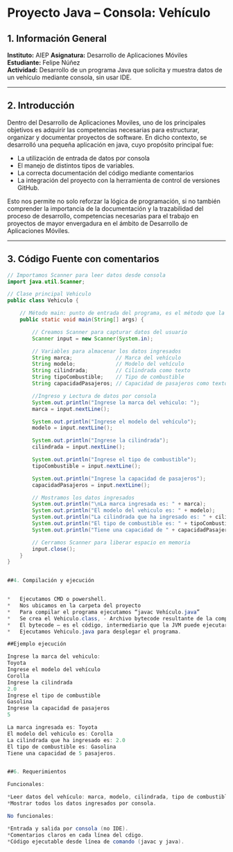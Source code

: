 # Proyecto Java – Consola: Vehículo

## 1. Información General
**Instituto:** AIEP
**Asignatura:** Desarrollo de Aplicaciones Móviles  
**Estudiante:** Felipe Núñez  
**Actividad:** Desarrollo de un programa Java que solicita y muestra datos de un vehículo mediante consola, sin usar IDE.  

---

## 2. Introducción
Dentro del Desarrollo de Aplicaciones Moviles, uno de los principales objetivos es adquirir las competencias necesarias para estructurar, organizar y documentar proyectos de software. En dicho contexto, se desarrolló una pequeña aplicación en java, cuyo propósito principal fue:
*	La utilización de entrada de datos por consola
*	El manejo de distintos tipos de variables.
*	La correcta documentación del código mediante comentarios
*	La integración del proyecto con la herramienta de control de versiones GitHub.

Esto nos permite no solo reforzar la lógica de programación, si no también comprender la importancia de la documentación y la trazabilidad del proceso de desarrollo, competencias necesarias para el trabajo en proyectos de mayor envergadura en el ámbito de Desarrollo de Aplicaciones Móviles.

---

## 3. Código Fuente con comentarios

```java
// Importamos Scanner para leer datos desde consola
import java.util.Scanner;

// Clase principal Vehiculo
public class Vehiculo {

    // Método main: punto de entrada del programa, es el método que la JVM busca y ejecuta para iniciar el programa
    public static void main(String[] args) {

        // Creamos Scanner para capturar datos del usuario
        Scanner input = new Scanner(System.in);

        // Variables para almacenar los datos ingresados
        String marca;              // Marca del vehículo
        String modelo;             // Modelo del vehículo
        String cilindrada;         // Cilindrada como texto
        String tipoCombustible;    // Tipo de combustible
        String capacidadPasajeros; // Capacidad de pasajeros como texto

        //Ingreso y Lectura de datos por consola
        System.out.println("Ingrese la marca del vehiculo: ");
        marca = input.nextLine();

        System.out.println("Ingrese el modelo del vehículo");
        modelo = input.nextLine();

        System.out.println("Ingrese la cilindrada");
        cilindrada = input.nextLine();

        System.out.println("Ingrese el tipo de combustible");
        tipoCombustible = input.nextLine();

        System.out.println("Ingrese la capacidad de pasajeros");
        capacidadPasajeros = input.nextLine();

        // Mostramos los datos ingresados
        System.out.println("\nLa marca ingresada es: " + marca);
        System.out.println("El modelo del vehiculo es: " + modelo);
        System.out.println("La cilindrada que ha ingresado es: " + cilindrada);
        System.out.println("El tipo de combustible es: " + tipoCombustible);
        System.out.println("Tiene una capacidad de " + capacidadPasajeros + " pasajeros.");

        // Cerramos Scanner para liberar espacio en memoria
        input.close();
    }
}


##4. Compilación y ejecución


*	Ejecutamos CMD o powershell.
*	Nos ubicamos en la carpeta del proyecto
*	Para compilar el programa ejecutamos “javac Vehículo.java”
*	Se crea el Vehiculo.class, - Archivo bytecode resultante de la compilación.
*	El bytecode – es el código, intermediario que la JVM puede ejecutar.
*	Ejecutamos Vehiculo.java para desplegar el programa. 

##Ejemplo ejecución

Ingrese la marca del vehiculo:
Toyota
Ingrese el modelo del vehículo
Corolla
Ingrese la cilindrada
2.0
Ingrese el tipo de combustible
Gasolina
Ingrese la capacidad de pasajeros
5

La marca ingresada es: Toyota
El modelo del vehiculo es: Corolla
La cilindrada que ha ingresado es: 2.0
El tipo de combustible es: Gasolina
Tiene una capacidad de 5 pasajeros.


##6. Requerimientos

Funcionales:

*Leer datos del vehículo: marca, modelo, cilindrada, tipo de combustible, capacidad de pasajeros.
*Mostrar todos los datos ingresados por consola.

No funcionales:

*Entrada y salida por consola (no IDE).
*Comentarios claros en cada línea del cdigo.
*Código ejecutable desde línea de comando (javac y java).


